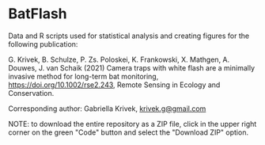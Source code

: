 # BatFlash

Data and R scripts used for statistical analysis and creating figures for the following publication: 

G. Krivek, B. Schulze, P. Zs. Poloskei, K. Frankowski, X. Mathgen, A. Douwes, J. van Schaik (2021) Camera traps with white flash are a minimally invasive method for long-term bat monitoring, https://doi.org/10.1002/rse2.243, Remote Sensing in Ecology and Conservation.

Corresponding author: Gabriella Krivek, krivek.g@gmail.com


NOTE: to download the entire repository as a ZIP file, click in the upper right corner on the green "Code" button and select the "Download ZIP" option.
